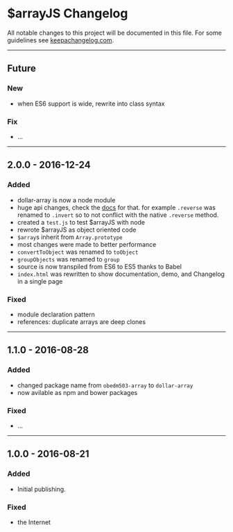 # $arrayJS Changelog

All notable changes to this project will be documented in this file.
For some guidelines see [keepachangelog.com](https://keepachangelog.com/).

----
## Future
### New
- when ES6 support is wide, rewrite into class syntax

### Fix
- ...

----
## 2.0.0 - 2016-12-24
### Added
- dollar-array is now a node module
- huge api changes, check the [docs](https://obedm503.github.io/bootmark/?fetch=https://obedm503.github.io/dollar-array/DOCS.md) for that. for example ``.reverse`` was renamed to ``.invert`` so to not conflict with the native ``.reverse`` method.
- created a ``test.js`` to test $arrayJS with node
- rewrote $arrayJS as object oriented code
- `$array`s inherit from `Array.prototype`
- most changes were made to better performance
- `convertToObject` was renamed to `toObject`
- `groupObjects` was renamed to `group`
- source is now transpiled from ES6 to ES5 thanks to Babel
- `index.html` was rewritten to show documentation, demo, and Changelog in a single page
### Fixed
- module declaration pattern
- references: duplicate arrays are deep clones

----
## 1.1.0 - 2016-08-28
### Added
- changed package name from ``obedm503-array`` to ``dollar-array``
- now avilable as npm and bower packages

### Fixed
- ...
----
## 1.0.0 - 2016-08-21
### Added
- Initial publishing.

### Fixed
- the Internet
